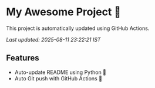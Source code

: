 # My Awesome Project 🚀

This project is automatically updated using GitHub Actions.

_Last updated: 2025-08-11 23:22:21 IST_

## Features
- Auto-update README using Python 🐍
- Auto Git push with GitHub Actions 🤖
